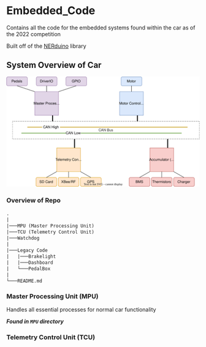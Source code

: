 # Embedded_Code
Contains all the code for the embedded systems found within the car as of the 2022 competition

Built off of the [NERduino](https://github.com/Northeastern-Electric-Racing/NERduino) library

## System Overview of Car
![Testpic](https://github.com/Northeastern-Electric-Racing/Embedded_Code/blob/ndepatie-dev/system.drawio.svg)

### Overview of Repo
```
.
|
|───MPU (Master Processing Unit)
|───TCU (Telemetry Control Unit)
|───Watchdog
|
|───Legacy Code
|   |───Brakelight
|   |───Dashboard
|   └───PedalBox
|
└───README.md
```

### Master Processing Unit (MPU)
Handles all essential processes for normal car functionality

___Found in ```MPU``` directory___

### Telemetry Control Unit (TCU)

